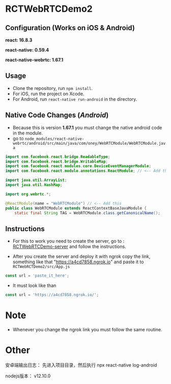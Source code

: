 # RCTWebRTCDemo2

## Configuration (Works on iOS & Android)
**react: 16.8.3**

**react-native: 0.59.4**

**react-native-webrtc: 1.67.1**

## Usage
- Clone the repository, run `npm install`.  
- For iOS, run the project on Xcode.  
- For Android, run `react-native run-android` in the directory.  

## Native Code Changes (*Android*)
- Because this is version **1.67.1** you must change the native android code in the module. 
- go to ```node_modules/react-native-webrtc/android/src/main/java/com/oney/WebRTCModule/WebRTCModule.java```

```java
import com.facebook.react.bridge.ReadableType;
import com.facebook.react.bridge.WritableMap;
import com.facebook.react.modules.core.DeviceEventManagerModule;
import com.facebook.react.module.annotations.ReactModule; // <-- Add this

import java.util.ArrayList;
import java.util.HashMap;

import org.webrtc.*;

@ReactModule(name = "WebRTCModule") // <-- Add this
public class WebRTCModule extends ReactContextBaseJavaModule {
    static final String TAG = WebRTCModule.class.getCanonicalName();
```

## Instructions
- For this to work you need to create the server, go to : [RCTWebRTCDemo-server](https://github.com/DimitrisTzimikas/RCTWebRTCDemo-server) and follow the instructions.

- After you create the server and deploy it with ngrok copy the link, something like that "https://a4cd7858.ngrok.io" and paste it to ```RCTWebRCTDemo2/src/App.js``` 
```javascript
const url = 'paste_it_here';
```
- It must look like than
```javascript
const url = 'https://a4cd7858.ngrok.io/';
```

# Note 
- Whenever you change the ngrok link you must follow the same routine. 

# Other
安卓端输出日志：
先进入项目目录，然后执行 npx react-native log-android

nodejs版本：
v12.10.0